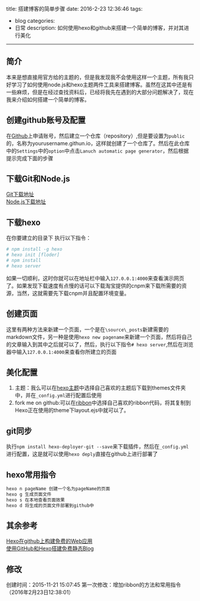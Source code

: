 title: 搭建博客的简单步骤
date: 2016-2-23 12:36:46
tags:
- blog
categories:
- 日常
description: 如何使用hexo和github来搭建一个简单的博客，并对其进行美化
---
## 简介
本来是想直接用官方给的主题的，但是我发现我不会使用这样一个主题，所有我只好学习了如何使用node.js和hexo主题两件工具来搭建博客。虽然在这其中还是有一些麻烦，但是在经过查找资料后，已经将我先在遇到的大部分问题解决了，现在我来介绍如何搭建一个简单的博客。

## 创建github账号及配置
在[Github](http://www.github.com)上申请账号，然后建立一个仓库（repository）,但是要设置为`public`的，名称为yourusername.githun.io，这样就创建了一个仓库了。然后在此仓库中的`Settings`中的`option`中点击`Lanuch automatic page generator`，然后根据提示完成下面的步骤

## 下载Git和Node.js
[Git下载地址](http://git-scm.com/download/)  
[Node.js下载地址](https://nodejs.org/)

## 下载hexo
在你要建立的目录下 执行以下指令：
```bash
# npm install -g hexo
# hexo init [floder]
# npm install
# hexo server
```
如果一切顺利，这时你就可以在地址栏中输入`127.0.0.1:4000`来查看演示网页了。如果发现下载速度有点慢的话可以下载淘宝提供的cnpm来下载所需要的资源，当然，这就需要先下载cnpm并且配置环境变量。

## 创建页面
这里有两种方法来新建一个页面，一个是在`\source\_posts`新建需要的markdown文件，另一种是使用`hexo new pagename`来新建一个页面，然后将自己的文章输入到其中之后就可以了，然后，执行以下指令`# hexo server`,然后在浏览器中输入`127.0.0.1:4000`来查看你所建立的页面

## 美化配置
1. 主题：我么可以在[hexo主题](https://hexo.io/themes/)中选择自己喜欢的主题后下载到themes文件夹中，并在`_config.yml`进行配置后使用
2. fork me on github:可以在[ribbon](https://github.com/blog/273-github-ribbons)中选择自己喜欢的ribbon代码，将其复制到Hexo正在使用的theme下layout.ejs中就可以了。

## git同步
执行`npm install hexo-deployer-git --save`来下载插件，然后在`_config.yml`进行配置，这是就可以使用`hexo deply`直接在github上进行部署了

## hexo常用指令
```bash
hexo n pageName 创建一个名为pageName的页面
hexo g 生成页面文件
hexo s 在本地查看页面效果
hexo d 将生成的页面文件部署到github中
```

## 其余参考
[Hexo在github上构建免费的Web应用](http://blog.fens.me/hexo-blog-github/)  
[使用GitHub和Hexo搭建免费静态Blog](http://wsgzao.github.io/post/hexo-guide/)

## 修改
创建时间：2015-11-21 15:07:45
第一次修改：增加ribbon的方法和常用指令（2016年2月23日12:38:01）